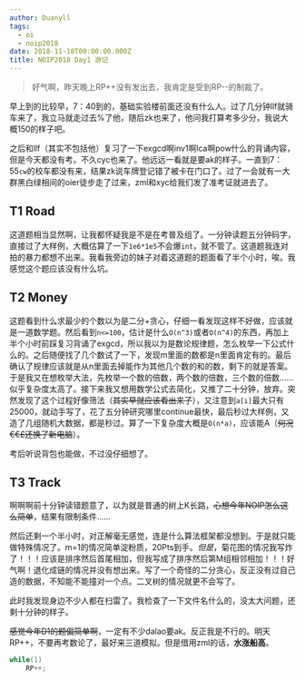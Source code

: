 ```yaml
---
author: Duanyll
tags:
  - oi
  - noip2018
date: 2018-11-10T00:00:00.000Z
title: NOIP2018 Day1 游记
---
```


> 好气啊，昨天晚上RP++没有发出去，我肯定是受到RP--的制裁了。

早上到的比较早，7：40到的，基础实验楼前面还没有什么人。过了几分钟llf就骑车来了，我立马就走过去%了他，随后zk也来了，他问我打算考多少分，我说大概150的样子吧。

<!-- more -->

之后和llf（其实不包括他）复习了一下exgcd啊inv1啊lca啊pow什么的背诵内容，但是今天都没有考。不久cyc也来了。他远远一看就是要ak的样子。一直到7：55`cw`的校车都没有来，结果zk说车牌登记错了被卡在门口了。过了一会就有一大群黑白绿相间的oier徒步走了过来，zml和xyc给我们发了准考证就进去了。

## T1 Road

这道题相当显然啊，让我都怀疑我是不是在考普及组了。一分钟读题五分钟码字，直接过了大样例，大概估算了一下`1e6*1e5`不会爆`int`，就不管了。这道题我连对拍的暴力都想不出来。我看我旁边的妹子对着这道题的题面看了半个小时，唉。我感觉这个题应该没有什么坑。

## T2 Money

这题看到什么求最少的个数以为是二分+贪心，仔细一看发现这样不好做，应该就是一道数学题。然后看到`n<=100`，估计是什么`O(n^3)`或者`O(n^4)`的东西，再加上半个小时前踩复习背诵了exgcd，所以我以为是数论规律题，怎么枚举一下公式什么的。之后随便找了几个数试了一下，发现m里面的数都是n里面肯定有的。最后确认了规律应该就是从n里面去掉能作为其他几个数的和的数，剩下的就是答案。于是我又在想枚举大法，先枚举一个数的倍数，两个数的倍数，三个数的倍数……似乎复杂度太高了。接下来我又想用数学公式去简化，又推了二十分钟，放弃。突然发现了这个过程好像筛法（~~其实早就应该看出来了~~），又注意到`a[i]`最大只有25000，就动手写了，花了五分钟研究哪里continue最快，最后秒过大样例，又造了几组随机大数据，都是秒过。算了一下复杂度大概是`O(n*a)`，应该能A（~~何况€€£还换了新电脑~~）。

考后听说背包也能做，不过没仔细想了。

## T3 Track

啊啊啊前十分钟读错题意了，以为就是普通的树上K长路，~~心想今年NOIP怎么这么简单~~，结果有限制条件……

然后还剩一个半小时，对正解毫无感觉，连是什么算法框架都没想到。于是就只能做特殊情况了。m=1的情况简单淀粉质，20Pts到手。_但是_，菊花图的情况我写炸了！！！应该是排序然后首尾相加，但我写成了排序然后第M组相邻相加！！！好气啊！退化成链的情况并没有想出来。写了一个奇怪的二分贪心，反正没有过自己造的数据，不知能不能撞对一个点。二叉树的情况就更不会写了。

此时我发现身边不少人都在扫雷了。我检查了一下文件名什么的，没太大问题，还剩十分钟的样子。

~~感觉今年D1的题偏简单啊~~，一定有不少dalao要ak。反正我是不行的。明天RP++，不要再考数论了，最好来三道模拟。但是借用zml的话，**水涨船高**。

```cpp
while(1)
    RP++;
```
